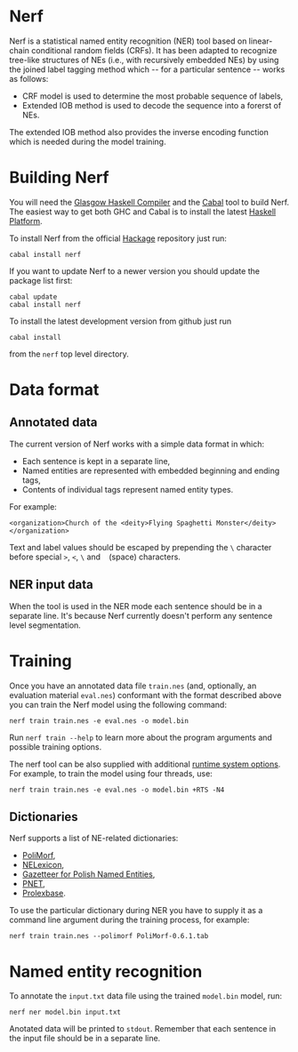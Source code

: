 Nerf
====

Nerf is a statistical named entity recognition (NER) tool based on linear-chain
conditional random fields (CRFs).
It has been adapted to recognize tree-like structures of NEs (i.e., with
recursively embedded NEs) by using the joined label tagging method which
-- for a particular sentence -- works as follows:

  * CRF model is used to determine the most probable sequence of labels,
  * Extended IOB method is used to decode the sequence into a forerst of NEs.

The extended IOB method also provides the inverse encoding function which is
needed during the model training.

Building Nerf
=============

You will need the [Glasgow Haskell Compiler](http://www.haskell.org/ghc/)
and the [Cabal](http://www.haskell.org/cabal/) tool to build Nerf.
The easiest way to get both GHC and Cabal is to install the latest
[Haskell Platform](http://www.haskell.org/platform/).

To install Nerf from the official
[Hackage](http://hackage.haskell.org/package/nerf)
repository just run:

    cabal install nerf

If you want to update Nerf to a newer version you should update the package
list first:

    cabal update
    cabal install nerf

To install the latest development version from github just run

    cabal install

from the `nerf` top level directory.

Data format
===========

Annotated data
--------------

The current version of Nerf works with a simple data format in which:

  * Each sentence is kept in a separate line,
  * Named entities are represented with embedded beginning and ending tags,
  * Contents of individual tags represent named entity types.

For example:

    <organization>Church of the <deity>Flying Spaghetti Monster</deity></organization>

Text and label values should be escaped by prepending the `\` character before special
`>`, `<`, `\` and ` ` (space) characters.

NER input data
--------------

When the tool is used in the NER mode each sentence should be in a separate line.
It's because Nerf currently doesn't perform any sentence level segmentation.

Training
========

Once you have an annotated data file `train.nes` (and, optionally, an evaluation
material `eval.nes`) conformant with the format described above you can train
the Nerf model using the following command:

    nerf train train.nes -e eval.nes -o model.bin

Run `nerf train --help` to learn more about the program arguments and possible
training options.

The nerf tool can be also supplied with additional 
[runtime system options](http://www.haskell.org/ghc/docs/latest/html/users_guide/runtime-control.html).
For example, to train the model using four threads, use:

    nerf train train.nes -e eval.nes -o model.bin +RTS -N4

Dictionaries
------------

Nerf supports a list of NE-related dictionaries:

  * [PoliMorf](\url{http://zil.ipipan.waw.pl/PoliMorf}),
  * [NELexicon](\url{http://nlp.pwr.wroc.pl/en/tools-and-resources/nelexicon}),
  * [Gazetteer for Polish Named Entities](\url{http://clip.ipipan.waw.pl/Gazetteer}),
  * [PNET](\url{http://zil.ipipan.waw.pl/PNET}),
  * [Prolexbase](\url{http://zil.ipipan.waw.pl/Prolexbase}).

To use the particular dictionary during NER you have to supply it as a
command line argument during the training process, for example:

    nerf train train.nes --polimorf PoliMorf-0.6.1.tab

Named entity recognition
========================

To annotate the `input.txt` data file using the trained `model.bin` model, run: 

    nerf ner model.bin input.txt

Anotated data will be printed to `stdout`.  Remember that each sentence in the
input file should be in a separate line.
